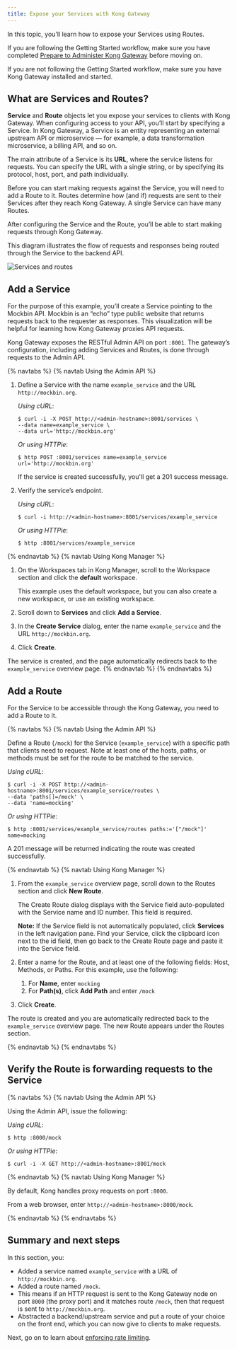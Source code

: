 ```yaml
---
title: Expose your Services with Kong Gateway
---
```


In this topic, you’ll learn how to expose your Services using Routes.

If you are following the Getting Started workflow, make sure you have completed [Prepare to Administer Kong Gateway](/getting-started-guide/{{page.kong_version}}/prepare) before moving on.

If you are not following the Getting Started workflow, make sure you have Kong Gateway installed and started.

## What are Services and Routes?

**Service** and **Route** objects let you expose your services to clients with Kong Gateway. When configuring access to your API, you’ll start by specifying a Service. In Kong Gateway, a Service is an entity representing an external upstream API or microservice &mdash; for example, a data transformation microservice, a billing API, and so on.

The main attribute of a Service is its **URL**, where the service listens for requests. You can specify the URL with a single string, or by specifying its protocol, host, port, and path individually.

Before you can start making requests against the Service, you will need to add a Route to it. Routes determine how (and if) requests are sent to their Services after they reach Kong Gateway. A single Service can have many Routes.

After configuring the Service and the Route, you’ll be able to start making requests through Kong Gateway.

This diagram illustrates the flow of requests and responses being routed through the Service to the backend API.

![Services and routes](/assets/images/docs/getting-started-guide/route-and-service.png)

## Add a Service

For the purpose of this example, you’ll create a Service pointing to the Mockbin API. Mockbin is an “echo” type public website that returns requests back to the requester as responses. This visualization will be helpful for learning how Kong Gateway proxies API requests.

Kong Gateway exposes the RESTful Admin API on port `:8001`. The gateway’s configuration, including adding Services and Routes, is done through requests to the Admin API.

{% navtabs %}
{% navtab Using the Admin API %}

1. Define a Service with the name `example_service` and the URL `http://mockbin.org`.

    *Using cURL*:
    ```
    $ curl -i -X POST http://<admin-hostname>:8001/services \
    --data name=example_service \
    --data url='http://mockbin.org'
    ```
    *Or using HTTPie*:
    ```
    $ http POST :8001/services name=example_service url='http://mockbin.org'
    ```
    If the service is created successfully, you'll get a 201 success message.

2. Verify the service’s endpoint.

    *Using cURL*:
    ```
    $ curl -i http://<admin-hostname>:8001/services/example_service
    ```
    *Or using HTTPie*:
    ```
    $ http :8001/services/example_service
    ```

{% endnavtab %}
{% navtab Using Kong Manager %}

1. On the Workspaces tab in Kong Manager, scroll to the Workspace section and click the **default** workspace.

    This example uses the default workspace, but you can also create a new workspace, or use an existing workspace.

2. Scroll down to **Services** and click **Add a Service**.

3. In the **Create Service** dialog, enter the name `example_service` and the URL `http://mockbin.org`.

4. Click **Create**.

The service is created, and the page automatically redirects back to the `example_service` overview page.
{% endnavtab %}
{% endnavtabs %}

## Add a Route

For the Service to be accessible through the Kong Gateway, you need to add a Route to it.

{% navtabs %}
{% navtab Using the Admin API %}

Define a Route (`/mock`) for the Service (`example_service`) with a specific path that clients need to request. Note at least one of the hosts, paths, or methods must be set for the route to be matched to the service.

*Using cURL*:
  ```
  $ curl -i -X POST http://<admin-hostname>:8001/services/example_service/routes \
  --data 'paths[]=/mock' \
  --data 'name=mocking'
  ```

*Or using HTTPie*:
  ```
  $ http :8001/services/example_service/routes paths:='["/mock"]' name=mocking
  ```

A 201 message will be returned indicating the route was created successfully.

{% endnavtab %}
{% navtab Using Kong Manager %}
1. From the `example_service` overview page, scroll down to the Routes section and click **New Route**.  

    The Create Route dialog displays with the Service field auto-populated with the Service name and ID number. This field is required.

    **Note:** If the Service field is not automatically populated, click **Services** in the left navigation pane. Find your Service, click the clipboard icon next to the id field, then go back to the Create Route page and paste it into the Service field.

2. Enter a name for the Route, and at least one of the following fields: Host, Methods, or Paths. For this example, use the following:
      1. For **Name**, enter `mocking`
      2. For **Path(s)**, click **Add Path** and enter `/mock`

3. Click **Create**.

The route is created and you are automatically redirected back to the `example_service` overview page. The new Route appears under the Routes section.

{% endnavtab %}
{% endnavtabs %}

## Verify the Route is forwarding requests to the Service

{% navtabs %}
{% navtab Using the Admin API %}

Using the Admin API, issue the following:

*Using cURL*:
```
$ http :8000/mock
```

*Or using HTTPie*:
```
$ curl -i -X GET http://<admin-hostname>:8001/mock
```

{% endnavtab %}
{% navtab Using Kong Manager %}

By default, Kong handles proxy requests on port `:8000`.

From a web browser, enter `http://<admin-hostname>:8000/mock`.

{% endnavtab %}
{% endnavtabs %}


## Summary and next steps
In this section, you:
* Added a service named `example_service` with a URL of `http://mockbin.org`.
* Added a route named `/mock`.
* This means if an HTTP request is sent to the Kong Gateway node on port `8000` (the proxy port) and it matches route `/mock`, then that request is sent to `http://mockbin.org`.
* Abstracted a backend/upstream service and put a route of your choice on the front end, which you can now give to clients to make requests.

Next, go on to learn about [enforcing rate limiting](/getting-started-guide/{{page.kong_version}}/protect-services).
